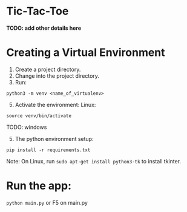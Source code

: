 # Tic-Tac-Toe

**TODO: add other details here**

# Creating a Virtual Environment
1. Create a project directory.
2. Change into the project directory.
3. Run:
```
python3 -m venv <name_of_virtualenv>
```

5. Activate the environment:
  Linux:
```
source venv/bin/activate
```
  TODO: windows 

5. The python environment setup:
```
pip install -r requirements.txt
```

Note: On Linux, run ```sudo apt-get install python3-tk``` to install tkinter. 

# Run the app:
```python main.py``` or F5 on main.py

